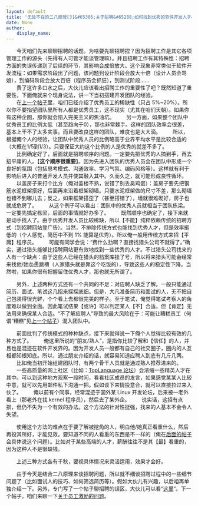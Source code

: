 ```yaml
---
layout: default
title: '无处不在的二八原理[3]&#65306;关于招聘&#65288;如何找到优秀的软件开发人才&#65289;'
date: None
author:
    display_name: 
---
```


　　今天咱们先来聊聊招聘的话题。为啥要先聊招聘捏？因为招聘工作是其它各项管理工作的源头（先得有人可管才能谈管理嘛）。并且招聘工作有其特殊性：招聘方面的失误传递到了后续的环节，其影响会成倍放大。这个现象非常类似于软件开发流程：如果需求阶段出了问题，该问题到设计阶段会放大十倍（设计人员会骂娘），到编码阶段会放大百倍（程序员会抓狂），到测试阶段......  
　　费了这许多口水之后，大伙儿应该看出招聘工作的重要性了吧？既然知道了重要性，下面俺就来个现身说法，讲一下当初搭建开发团队的经验。  
　　在[上一个帖子](https://program-think.blogspot.com/2009/03/80-20-principle-2-management-overview.html)里，咱们已经介绍了优秀员工的稀缺性（只占 5%~20%）。所以你不要指望团队里所有人都是优秀员工，这不现实（尤其在咱们天朝）。如果你有这种企图，那你就会陷入完美主义的焦油坑。 　　另一方面，如果整个团队中优秀员工的比例太低（甚至趋向于0），那也非常棘手。这样的团队效率会很差，基本上干不了太多实事。而且要改良这样的团队，难度也是大大滴。 　　所以，根据俺个人的经验，让团队中优秀人员的比例略高于业界平均水平是比较合适的（大概在1/5到1/3）。只要保证大约这个比例的人是优秀的就差不多了。  
　　比例确定好了，后面就是招聘顺序的问题。一定要先把优秀的人搞到手，再去招平庸的人。【**这个顺序很重要**】。因为先进入团队的优秀人员会在团队中形成一个良好的氛围（包括思考模式、沟通效率、学习气氛、编码风格等）。这样就有利于影响后进入的普通开发人员并使其融入其中。久而久之，就可能形成良性循环。 　　以盖房子来打个比方（俺对盖楼不熟，说错了别丢臭鸡蛋）：盖房子要先把钢筋水泥框架搭好，后面再来沿着框架砌墙。只要水泥框架做的尺寸不差，那么砌墙也错不到哪儿去；反之，如果框架搭歪了（甚至搭错了），墙就很难砌好，房子也就成危房了。 　　从这个例子可以看出：团队中的优秀人员就相当于团队栋梁。一定要先搞定栋梁，后面的事情就好办多了。 　　既然顺序也确定了，接下来就是动手找人了。由于优秀开发人员比较稀缺，所以【不能】纯粹依赖传统的招聘方式（到招聘网站登广告）。当然，不排除传统方式也能找到优秀人才，但是效率挺低的（个人感觉，简历中不到 1% 能算是优秀）。所以俺一般用传统方式来招【平庸】程序员。 　　可能有同学会说：“费什么劲啊？直接找猎头公司不就得了。”确实，通过猎头能够比招聘网站更有效地找到一些优秀的人才。不过猎头公司找来的人有一个缺点：由于这些人已经在猎头的档案库挂了号，所以将来猎头可能会经常来找他/她怂恿跳槽（人家猎头就是靠这个吃饭的），导致这些人的稳定性下降。当然啦，如果你很有把握留住优秀人才，那也就无所谓了。

　　另外，上述两种方式还有一个共同的不足：对应聘人缺乏了解。一般只能通过简历、面试、笔试这几招来探探底细。但是，大凡准备简历和面试的人，无不把自己包装得很光鲜，个个看上去都很完美的样子。至于笔试，俺觉得笔试考察人的角度难以做到全面。因此笔试结果【或许】可以判定某人【不】合适，但【肯定】无法用来确保某人合适。“不了解应聘人”导致的最大风险在于：可能让糟糕员工（何谓“糟糕”见[上一个帖子](https://program-think.blogspot.com/2009/03/80-20-principle-2-management-overview.html)）混入团队中。

　　前面批判了传统模式的种种缺点，接下来就得说一下俺个人觉得比较有效的几种方式了。 　　俺这里所说的“朋友/熟人”，是指你比较了解和【信任】的人，并且也是混迹在软件开发界的。因为开发人员一般都有自己的社交圈子，圈内的人互相都知根知底。所以，通过朋友介绍的话，就容易知道应聘人到底有几斤几两。 　　比如俺当初开始组建团队时，有两个骨干人员就是通过熟人推荐进来的。  
　　一些高质量的网上社区（比如：[TopLanguage 论坛](https://groups.google.com/group/pongba)）会浓缩一些精英人才在其中。可以到这种地方观察一段时间，看看社区成员的发言，如果感觉某某人比较中意，就可以先用邮件私下沟通一把。假如谈下来情投意合，就可以直接拉过来入伙了。 　　俺以前有个同事，经常混迹于国外某 Linux 开发论坛，后来被一老外看上（那老外在找 kernel 程序员），然后去了某外企。 　　说实话，这招有点损，但仍不失为一个有效的办法。这个方法的针对性挺强，找来的人基本不会令人失望。

　　使用这个方法的难点在于要了解被挖角的人，明白他/她真正看重什么，然后再投其所好，才能见效。要知道不同的人看重的东西是不一样的（俺在[后面的帖子](https://program-think.blogspot.com/2009/03/80-20-principle-4-management-encourage.html)会具体说这个问题）。比如对于某些高端的人才，薪酬往往不是其【最】看重的，因为这种人不是很缺钱。

　　上述三种方式各有千秋，要视具体情况来灵活运用，效果才会好。

　　由于今天是结合二八原理来谈招聘问题，所以就不细谈招聘过程中的一些细节问题了（比如面试人的技巧、如何筛选简历等）。假如大伙儿有兴趣，以后咱再单独介绍一下。另外，专门写了一个帖子聊招聘的误区，大伙儿可以看“[这里](https://program-think.blogspot.com/2009/04/defect-of-hire.html)”。下一个帖子，咱们来聊一下[关于员工激励的问题](https://program-think.blogspot.com/2009/03/80-20-principle-4-management-encourage.html)。

